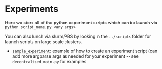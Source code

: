 # Experiments

Here we store all of the python experiment scripts which can be launch via `python script_name.py <any args>`

You can also lunch via slurm/PBS by looking in the `../scripts` folder for launch scripts on large scale clusters.


- [`sample_experiment`](https://github.com/msakarvadia/distributed_ml/blob/main/src/sample_experiment.py): example of how to create an experiment script (can add more argparse args as needed for your experiment -- see `decentralized_main.py` for examples
